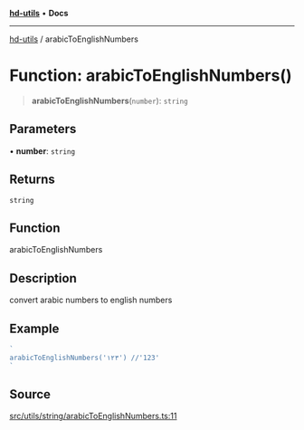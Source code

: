 [**hd-utils**](../README.md) • **Docs**

***

[hd-utils](../globals.md) / arabicToEnglishNumbers

# Function: arabicToEnglishNumbers()

> **arabicToEnglishNumbers**(`number`): `string`

## Parameters

• **number**: `string`

## Returns

`string`

## Function

arabicToEnglishNumbers

## Description

convert arabic numbers to english numbers

## Example

```ts
`
arabicToEnglishNumbers('١٢٣') //'123'
`
```

## Source

[src/utils/string/arabicToEnglishNumbers.ts:11](https://github.com/AhmadHddad/h-utils/blob/8e9e542f98b1a43a336ce585dc8666b21b0e894d/src/utils/string/arabicToEnglishNumbers.ts#L11)
